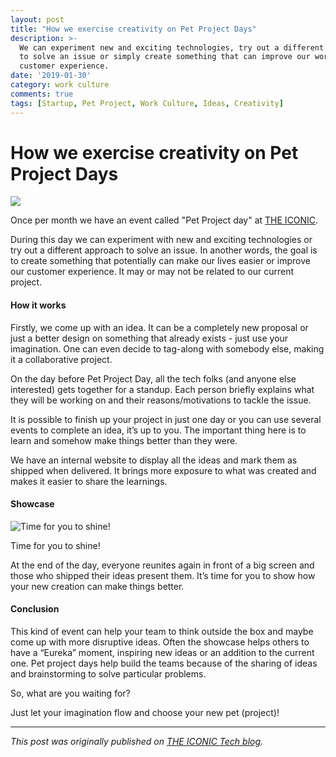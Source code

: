 ```yaml
---
layout: post
title: "How we exercise creativity on Pet Project Days"
description: >-
  We can experiment new and exciting technologies, try out a different approach
  to solve an issue or simply create something that can improve our work or our
  customer experience.
date: '2019-01-30'
category: work culture
comments: true
tags: [Startup, Pet Project, Work Culture, Ideas, Creativity]
---
```


# How we exercise creativity on Pet Project Days

![](https://cdn-images-1.medium.com/max/1600/1*WgxAr6HIw31bztkKf_6ntw.jpeg)

Once per month we have an event called "Pet Project day" at [THE ICONIC](http://theiconic.com.au).

During this day we can experiment with new and exciting technologies or try out a different approach to solve an issue. In another words, the goal is to create something that potentially can make our lives easier or improve our customer experience. It may or may not be related to our current project.

#### How it works

Firstly, we come up with an idea. It can be a completely new proposal or just a better design on something that already exists - just use your imagination. One can even decide to tag-along with somebody else, making it a collaborative project.

On the day before Pet Project Day, all the tech folks (and anyone else interested) gets together for a standup. Each person briefly explains what they will be working on and their reasons/motivations to tackle the issue.

It is possible to finish up your project in just one day or you can use several events to complete an idea, it’s up to you. The important thing here is to learn and somehow make things better than they were.

We have an internal website to display all the ideas and mark them as shipped when delivered. It brings more exposure to what was created and makes it easier to share the learnings.

#### Showcase

![Time for you to shine!](https://cdn-images-1.medium.com/max/1600/1*NFw7ivSMGucoGHWgArQaKw.jpeg)

Time for you to shine!

At the end of the day, everyone reunites again in front of a big screen and those who shipped their ideas present them. It’s time for you to show how your new creation can make things better.

#### Conclusion

This kind of event can help your team to think outside the box and maybe come up with more disruptive ideas. Often the showcase helps others to have a “Eureka” moment, inspiring new ideas or an addition to the current one. Pet project days help build the teams because of the sharing of ideas and brainstorming to solve particular problems.

So, what are you waiting for?

Just let your imagination flow and choose your new pet (project)!

---
*This post was originally published on [THE ICONIC Tech blog](https://theiconic.tech/how-we-exercise-creativity-on-pet-project-days-decbe31e265f).*
